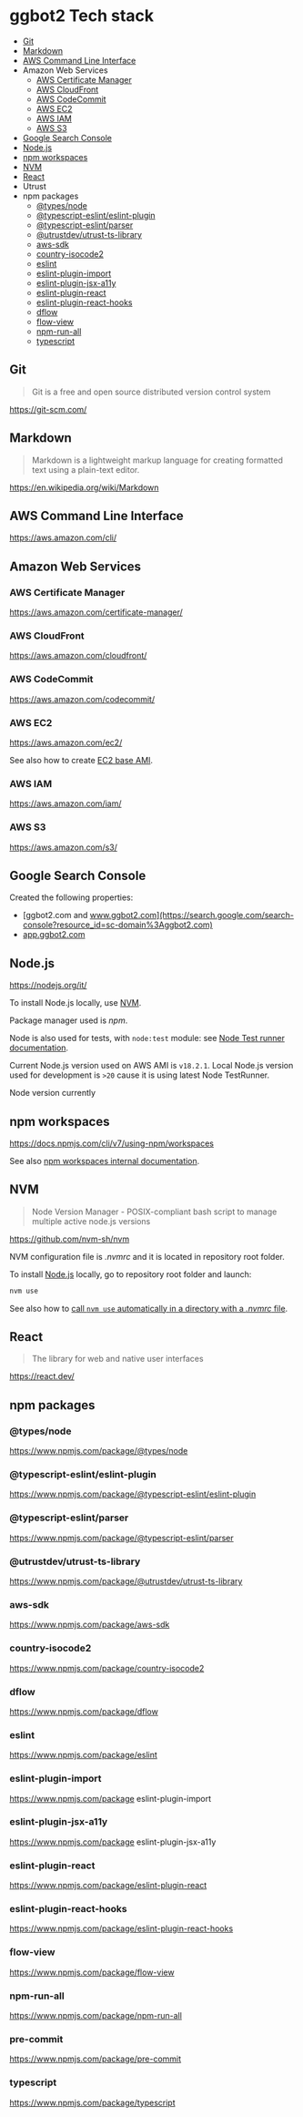 # ggbot2 Tech stack

- [Git](#git)
- [Markdown](#markdown)
- [AWS Command Line Interface](#aws-command-line-interface)
- Amazon Web Services
  - [AWS Certificate Manager](#aws-certificate-manager)
  - [AWS CloudFront](#aws-cloudfront)
  - [AWS CodeCommit](#aws-codecommit)
  - [AWS EC2](#aws-ec2)
  - [AWS IAM](#aws-iam)
  - [AWS S3](#aws-s3)
- [Google Search Console](google-search-console)
- [Node.js](#nodejs)
- [npm workspaces](#npm-workspaces)
- [NVM](#nvm)
- [React](#react)
- Utrust
- npm packages
  - [@types/node](#typesnode)
  - [@typescript-eslint/eslint-plugin](#typescript-eslinteslint-plugin)
  - [@typescript-eslint/parser](#typescript-eslintparser)
  - [@utrustdev/utrust-ts-library](utrustdevutrust-ts-library)
  - [aws-sdk](#aws-sdk)
  - [country-isocode2](#country-isocode2)
  - [eslint](#eslint)
  - [eslint-plugin-import](#eslint-plugin-import)
  - [eslint-plugin-jsx-a11y](#eslint-plugin-jsx-a11y)
  - [eslint-plugin-react](#eslint-plugin-react)
  - [eslint-plugin-react-hooks](#eslint-plugin-react-hooks)
  - [dflow](#dflow)
  - [flow-view](#flow-view)
  - [npm-run-all](#npm-run-all)
  - [typescript](#typescript)

## Git

> Git is a free and open source distributed version control system

https://git-scm.com/

## Markdown

> Markdown is a lightweight markup language for creating formatted text using a plain-text editor.

https://en.wikipedia.org/wiki/Markdown

## AWS Command Line Interface

https://aws.amazon.com/cli/

## Amazon Web Services

### AWS Certificate Manager

https://aws.amazon.com/certificate-manager/

### AWS CloudFront

https://aws.amazon.com/cloudfront/

### AWS CodeCommit

https://aws.amazon.com/codecommit/

### AWS EC2

https://aws.amazon.com/ec2/

See also how to create [EC2 base AMI](./ec2-base-ami.md).

### AWS IAM

https://aws.amazon.com/iam/

### AWS S3

https://aws.amazon.com/s3/

## Google Search Console

Created the following properties:

- [ggbot2.com and www.ggbot2.com](https://search.google.com/search-console?resource_id=sc-domain%3Aggbot2.com)
- [app.ggbot2.com](https://search.google.com/search-console/sitemaps?resource_id=sc-domain%3Aapp.ggbot2.com)

## Node.js

https://nodejs.org/it/

To install Node.js locally, use [NVM](#nvm).

Package manager used is _npm_.

Node is also used for tests, with `node:test` module: see [Node Test runner documentation](https://nodejs.org/api/test.html).

Current Node.js version used on AWS AMI is `v18.2.1`.
Local Node.js version used for development is `>20` cause it is using latest Node TestRunner.

Node version currently

## npm workspaces

https://docs.npmjs.com/cli/v7/using-npm/workspaces

See also [npm workspaces internal documentation](./npm-workspaces.md).

## NVM

> Node Version Manager - POSIX-compliant bash script to manage multiple active node.js versions

https://github.com/nvm-sh/nvm

NVM configuration file is _.nvmrc_ and it is located in repository root folder.

To install [Node.js](#nodejs) locally, go to repository root folder and launch:

```sh
nvm use
```

See also how to [call `nvm use` automatically in a directory with a _.nvmrc_ file](https://github.com/nvm-sh/nvm#calling-nvm-use-automatically-in-a-directory-with-a-nvmrc-file).

## React

> The library for web and native user interfaces

https://react.dev/

## npm packages

### @types/node

https://www.npmjs.com/package/@types/node

### @typescript-eslint/eslint-plugin

https://www.npmjs.com/package/@typescript-eslint/eslint-plugin

### @typescript-eslint/parser

https://www.npmjs.com/package/@typescript-eslint/parser

### @utrustdev/utrust-ts-library

https://www.npmjs.com/package/@utrustdev/utrust-ts-library

### aws-sdk

https://www.npmjs.com/package/aws-sdk

### country-isocode2

https://www.npmjs.com/package/country-isocode2

### dflow

https://www.npmjs.com/package/dflow

### eslint

https://www.npmjs.com/package/eslint

### eslint-plugin-import

https://www.npmjs.com/package eslint-plugin-import

### eslint-plugin-jsx-a11y

https://www.npmjs.com/package eslint-plugin-jsx-a11y

### eslint-plugin-react

https://www.npmjs.com/package/eslint-plugin-react

### eslint-plugin-react-hooks

https://www.npmjs.com/package/eslint-plugin-react-hooks

### flow-view

https://www.npmjs.com/package/flow-view

### npm-run-all

https://www.npmjs.com/package/npm-run-all

### pre-commit

https://www.npmjs.com/package/pre-commit

### typescript

https://www.npmjs.com/package/typescript
